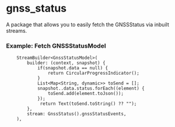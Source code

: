# gnss_status
A package that allows you to easily fetch the GNSSStatus via inbuilt streams.

### Example: Fetch GNSSStatusModel

        StreamBuilder<GnssStatusModel>(
            builder: (context, snapshot) {
                if(snapshot.data == null) {
                    return CircularProgressIndicator();
                }
                List<Map<String, dynamic>> toSend = [];
                snapshot..data.status.forEach((element) {
                    toSend.add(element.toJson());
                });
                 return Text(toSend.toString() ?? "");
            }, 
            stream: GnssStatus().gnssStatusEvents,
        ),
